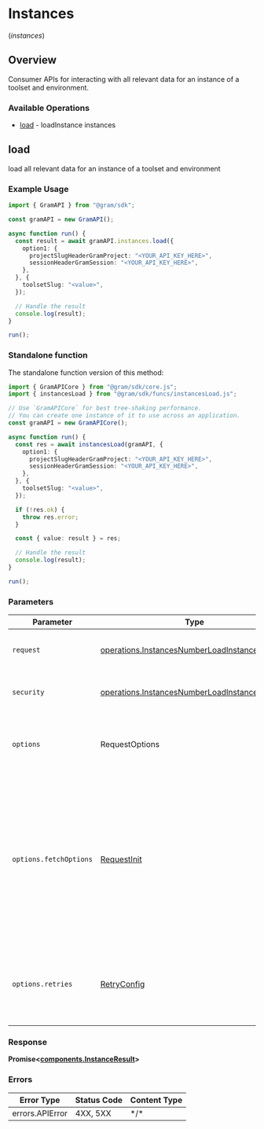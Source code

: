 # Instances
(*instances*)

## Overview

Consumer APIs for interacting with all relevant data for an instance of a toolset and environment.

### Available Operations

* [load](#load) - loadInstance instances

## load

load all relevant data for an instance of a toolset and environment

### Example Usage

```typescript
import { GramAPI } from "@gram/sdk";

const gramAPI = new GramAPI();

async function run() {
  const result = await gramAPI.instances.load({
    option1: {
      projectSlugHeaderGramProject: "<YOUR_API_KEY_HERE>",
      sessionHeaderGramSession: "<YOUR_API_KEY_HERE>",
    },
  }, {
    toolsetSlug: "<value>",
  });

  // Handle the result
  console.log(result);
}

run();
```

### Standalone function

The standalone function version of this method:

```typescript
import { GramAPICore } from "@gram/sdk/core.js";
import { instancesLoad } from "@gram/sdk/funcs/instancesLoad.js";

// Use `GramAPICore` for best tree-shaking performance.
// You can create one instance of it to use across an application.
const gramAPI = new GramAPICore();

async function run() {
  const res = await instancesLoad(gramAPI, {
    option1: {
      projectSlugHeaderGramProject: "<YOUR_API_KEY_HERE>",
      sessionHeaderGramSession: "<YOUR_API_KEY_HERE>",
    },
  }, {
    toolsetSlug: "<value>",
  });

  if (!res.ok) {
    throw res.error;
  }

  const { value: result } = res;

  // Handle the result
  console.log(result);
}

run();
```

### Parameters

| Parameter                                                                                                                                                                      | Type                                                                                                                                                                           | Required                                                                                                                                                                       | Description                                                                                                                                                                    |
| ------------------------------------------------------------------------------------------------------------------------------------------------------------------------------ | ------------------------------------------------------------------------------------------------------------------------------------------------------------------------------ | ------------------------------------------------------------------------------------------------------------------------------------------------------------------------------ | ------------------------------------------------------------------------------------------------------------------------------------------------------------------------------ |
| `request`                                                                                                                                                                      | [operations.InstancesNumberLoadInstanceRequest](../../models/operations/instancesnumberloadinstancerequest.md)                                                                 | :heavy_check_mark:                                                                                                                                                             | The request object to use for the request.                                                                                                                                     |
| `security`                                                                                                                                                                     | [operations.InstancesNumberLoadInstanceSecurity](../../models/operations/instancesnumberloadinstancesecurity.md)                                                               | :heavy_check_mark:                                                                                                                                                             | The security requirements to use for the request.                                                                                                                              |
| `options`                                                                                                                                                                      | RequestOptions                                                                                                                                                                 | :heavy_minus_sign:                                                                                                                                                             | Used to set various options for making HTTP requests.                                                                                                                          |
| `options.fetchOptions`                                                                                                                                                         | [RequestInit](https://developer.mozilla.org/en-US/docs/Web/API/Request/Request#options)                                                                                        | :heavy_minus_sign:                                                                                                                                                             | Options that are passed to the underlying HTTP request. This can be used to inject extra headers for examples. All `Request` options, except `method` and `body`, are allowed. |
| `options.retries`                                                                                                                                                              | [RetryConfig](../../lib/utils/retryconfig.md)                                                                                                                                  | :heavy_minus_sign:                                                                                                                                                             | Enables retrying HTTP requests under certain failure conditions.                                                                                                               |

### Response

**Promise\<[components.InstanceResult](../../models/components/instanceresult.md)\>**

### Errors

| Error Type      | Status Code     | Content Type    |
| --------------- | --------------- | --------------- |
| errors.APIError | 4XX, 5XX        | \*/\*           |